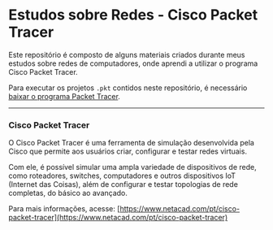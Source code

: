 # Estudos sobre Redes - Cisco Packet Tracer

Este repositório é composto de alguns materiais criados durante meus estudos sobre redes de computadores, onde aprendi a utilizar o programa Cisco Packet Tracer.

Para executar os projetos `.pkt` contidos neste repositório, é necessário [baixar o programa Packet Tracer](https://www.netacad.com/articles/news/download-cisco-packet-tracer).

---

### Cisco Packet Tracer

O Cisco Packet Tracer é uma ferramenta de simulação desenvolvida pela Cisco que permite aos usuários criar, configurar e testar redes virtuais.

Com ele, é possível simular uma ampla variedade de dispositivos de rede, como roteadores, switches, computadores e outros dispositivos IoT (Internet das Coisas), além de configurar e testar topologias de rede completas, do básico ao avançado.

Para mais informações, acesse: [https://www.netacad.com/pt/cisco-packet-tracer](https://www.netacad.com/pt/cisco-packet-tracer)
